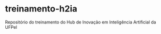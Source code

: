 # treinamento-h2ia
Repositório  do treinamento do Hub de Inovação em Inteligência Artificial da UFPel
